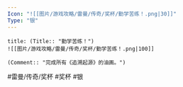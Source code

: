 ```yaml
---
Icon: "![[图片/游戏攻略/雷曼/传奇/奖杯/勤学苦练！.png|30]]"
Type: "银"
---
```

```ad-common-silver-trophy
title: (Title:: "勤学苦练！")
![[图片/游戏攻略/雷曼/传奇/奖杯/勤学苦练！.png|100]]

(Comment:: "完成所有《追溯起源》的油画。")
```

#雷曼/传奇/奖杯 #奖杯 #银
